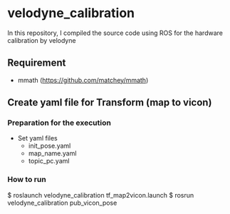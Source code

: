 # velodyne_calibration
In this repository, I compiled the source code using ROS for the hardware calibration by velodyne

## Requirement
- mmath (https://github.com/matchey/mmath)

## Create yaml file for Transform (map to vicon)

### Preparation for the execution
- Set yaml files
	- init_pose.yaml
	- map_name.yaml
	- topic_pc.yaml

### How to run
$ roslaunch velodyne_calibration tf_map2vicon.launch
$ rosrun velodyne_calibration pub_vicon_pose

